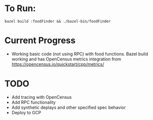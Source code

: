 # To Run:
`bazel build :foodFinder && ./bazel-bin/foodFinder`

# Current Progress
- Working basic code (not using RPC) with food functions. Bazel build working
  and has OpenCensus metrics integration from https://opencensus.io/quickstart/cpp/metrics/

# TODO
- Add tracing with OpenCensus
- Add RPC functionality
- Add synthetic deplays and other specified spec behavior
- Deploy to GCP


